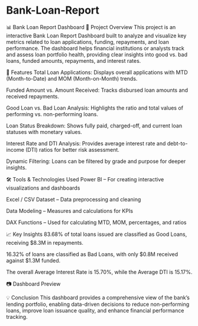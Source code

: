 # Bank-Loan-Report
📊 Bank Loan Report Dashboard
📌 Project Overview
This project is an interactive Bank Loan Report Dashboard built to analyze and visualize key metrics related to loan applications, funding, repayments, and loan performance. The dashboard helps financial institutions or analysts track and assess loan portfolio health, providing clear insights into good vs. bad loans, funded amounts, repayments, and interest rates.

🚀 Features
Total Loan Applications: Displays overall applications with MTD (Month-to-Date) and MOM (Month-on-Month) trends.

Funded Amount vs. Amount Received: Tracks disbursed loan amounts and received repayments.

Good Loan vs. Bad Loan Analysis: Highlights the ratio and total values of performing vs. non-performing loans.

Loan Status Breakdown: Shows fully paid, charged-off, and current loan statuses with monetary values.

Interest Rate and DTI Analysis: Provides average interest rate and debt-to-income (DTI) ratios for better risk assessment.

Dynamic Filtering: Loans can be filtered by grade and purpose for deeper insights.

🛠 Tools & Technologies Used
Power BI – For creating interactive visualizations and dashboards

Excel / CSV Dataset – Data preprocessing and cleaning

Data Modeling – Measures and calculations for KPIs

DAX Functions – Used for calculating MTD, MOM, percentages, and ratios

📈 Key Insights
83.68% of total loans issued are classified as Good Loans, receiving $8.3M in repayments.

16.32% of loans are classified as Bad Loans, with only $0.8M received against $1.3M funded.

The overall Average Interest Rate is 15.70%, while the Average DTI is 15.17%.

📷 Dashboard Preview

💡 Conclusion
This dashboard provides a comprehensive view of the bank’s lending portfolio, enabling data-driven decisions to reduce non-performing loans, improve loan issuance quality, and enhance financial performance tracking.
